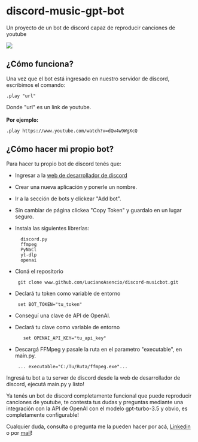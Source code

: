 # discord-music-gpt-bot
Un proyecto de un bot de discord capaz de reproducir canciones de youtube

<img src="https://i.imgur.com/SGnLMHp.jpg">

## **¿Cómo funciona?**

Una vez que el bot está ingresado en nuestro servidor de discord, escribimos el comando:<br>

    .play "url"
    
Donde "url" es un link de youtube.<br><br>
**Por ejemplo:** 

    .play https://www.youtube.com/watch?v=dQw4w9WgXcQ

## **¿Cómo hacer mi propio bot?**

Para hacer tu propio bot de discord tenés que:
- Ingresar a la [web de desarrollador de discord](https://discord.com/developers/applications)
- Crear una nueva aplicación y ponerle un nombre.
- Ir a la sección de bots y clickear "Add bot".
- Sin cambiar de página clickea "Copy Token" y guardalo en un lugar seguro.
- Instala las siguientes librerías:

        discord.py
        ffmpeg
        PyNaCl
        yt-dlp
        openai
        
 - Cloná el repositorio
 
        git clone www.github.com/LucianoAsencio/discord-musicbot.git
        
 - Declará tu token como variable de entorno
 
        set BOT_TOKEN="tu_token"
        
- Conseguí una clave de API de OpenAI.
- Declará tu clave como variable de entorno

         set OPENAI_API_KEY="tu_api_key"
        
 - Descargá FFMpeg y pasale la ruta en el parametro "executable", en main.py.

        ... executable="C:/Tu/Ruta/ffmpeg.exe"...
        
 Ingresá tu bot a tu server de discord desde la web de desarrollador de discord, ejecutá main.py y listo!
 
Ya tenés un bot de discord completamente funcional que puede reproducir canciones de youtube, te contesta tus dudas y preguntas mediante una integración con la API de OpenAI con el modelo gpt-turbo-3.5 y obvio, es completamente configurable!
 
 Cualquier duda, consulta o pregunta me la pueden hacer por acá, [Linkedin](www.linkedin.com/in/luciano-asencio) o por [mail](lucianoasencio01@gmail.com)!
 


  
